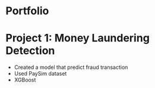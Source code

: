 # Portfolio

# Project 1: Money Laundering Detection
- Created a model that predict fraud transaction
- Used PaySim dataset
- XGBoost
